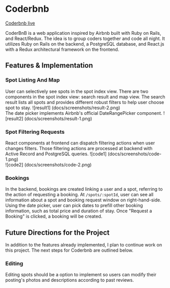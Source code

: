 # Coderbnb

[Coderbnb live][live_link]

[live_link]: https://www.coderbnb.info

  CoderBnB is a web application inspired by Airbnb built with Ruby on Rails, and React/Redux. The idea is to group coders together and code all night. It utilizes Ruby on Rails on the backend, a PostgreSQL database, and React.js with a Redux architectural framework on the frontend.  

## Features & Implementation

### Spot Listing And Map

  User can selectively see spots in the spot index view. There are two components in the spot index view: search result and map view. The search result lists all spots and provides different robust filters to help user choose spot to stay.
  ![result1] (docs/screenshots/result-2.png)<br>
  The date picker implements Airbnb's official DateRangePicker component.
  ![result2] (docs/screenshots/result-1.png)<br>

### Spot Filtering Requests
  React components at frontend can dispatch filtering actions when user changes filters. Those filtering actions are processed at backend with Active Record and PostgreSQL queries.
  ![code1] (docs/screenshots/code-1.png)<br>
  ![code2] (docs/screenshots/code-2.png)<br>

### Bookings

In the backend, bookings are created linking a user and a spot, referring to the action of requesting a booking. At `/spots/:spotId`, user can see all information about a spot and booking request window on right-hand-side. Using the date picker, user can pick dates to prefill other booking information, such as total price and duration of stay. Once "Request a Booking" is clicked, a booking will be created.

## Future Directions for the Project

In addition to the features already implemented, I plan to continue work on this project.  The next steps for Coderbnb are outlined below.

### Editing

Editing spots should be a option to implement so users can modify their posting's photos and descriptions according to past reviews.
